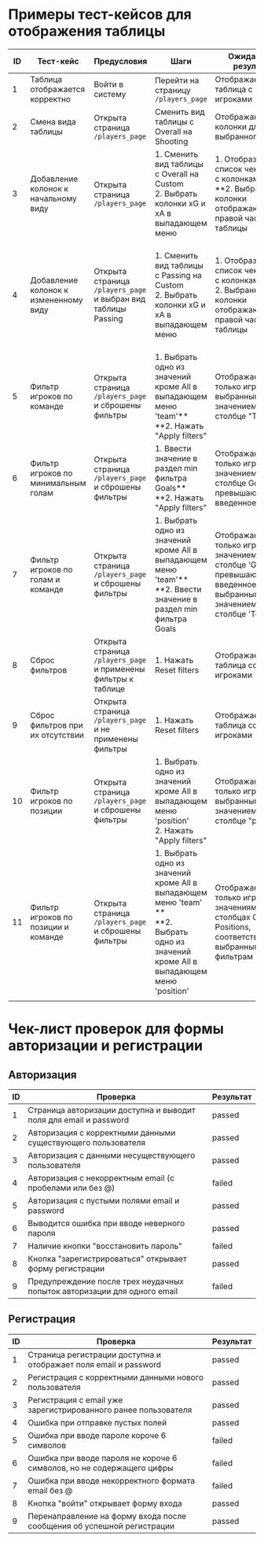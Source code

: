 # Примеры тест-кейсов для отображения таблицы

| ID  | Тест-кейс                             | Предусловия                                                    | Шаги                                                                                                                                        | Ожидаемый результат                                                                                                        | Фактический результат                                                                                                      | Статус  |
| --- | ------------------------------------- | -------------------------------------------------------------- | ------------------------------------------------------------------------------------------------------------------------------------------- | -------------------------------------------------------------------------------------------------------------------------- | -------------------------------------------------------------------------------------------------------------------------- | ------- |
| 1   | Таблица отображается корректно        | Войти в систему                                                | Перейти на страницу `/players_page`                                                                                                         | Отображается таблица с игроками                                                                                            | Отображается таблица с игроками                                                                                            | Passed  |
| 2   | Смена вида таблицы                    | Открыта страница `/players_page`                               | Сменить вид таблицы с Overall на Shooting                                                                                                   | Отображаются колонки для выбранного вида                                                                                   | Отображаются колонки для выбранного вида                                                                                   | Passed  |
| 3   | Добавление колонок к начальному виду  | Открыта страница `/players_page`                               | 1. Сменить вид таблицы с Overall на Custom <br>2. Выбрать колонки xG и xA в выпадающем меню                                                 | 1. Отобразится список чек-боксов с колонками**<br>**2. Выбранные колонки отображаются в правой части таблицы               | 1. Отобразился список чек-боксов с колонками2. Новые колонки не отображаются                                               | Failed  |
| 4   | Добавление колонок к измененному виду | Открыта страница `/players_page` и выбран вид таблицы Passing  | 1. Сменить вид таблицы с Passing на Custom<br>2. Выбрать колонки xG и xA в выпадающем меню                                                  | 1. Отобразится список чек-боксов с колонками  <br>2. Выбранные колонки отображаются в правой части таблицы                 | 1. Отобразился список чек-боксов с колонками**<br>**2. Выбранные колонки отображаются в правой части таблицы               | Passed  |
| 5   | Фильтр игроков по команде             | Открыта страница `/players_page` и сброшены фильтры            | 1. Выбрать одно из значений кроме All в выпадающем меню 'team'**<br>**2. Нажать "Apply filters"                                             | Отображаются только игроки с выбранным значением в столбце "Team"                                                          | Отображаются игроки с выбранным значением в столбце "Team"                                                                 | Passed  |
| 6   | Фильтр игроков по минимальным голам   | Открыта страница `/players_page` и сброшены фильтры            | 1. Ввести значение в раздел min фильтра Goals**<br>**2. Нажать "Apply filters"                                                              | Отображаются только игроки со значением в столбце Goal, превышающим введенное                                              | Отображаются только игроки со значением в столбце Goal, превышающим введенное                                              | Passed  |
| 7   | Фильтр игроков по голам и команде     | Открыта страница `/players_page` и сброшены фильтры            | 1. Выбрать одно из значений кроме All в выпадающем меню 'team'**<br>**2. Ввести значение в раздел min фильтра Goals                         | Отображаются только игроки со значением в столбце 'Goals', превышающим введенное, и с выбранным значением в столбце 'Team' | Отображаются только игроки со значением в столбце 'Goals', превышающим введенное, и с выбранным значением в столбце 'Team' | Passed  |
| 8   | Сброс фильтров                        | Открыта страница `/players_page` и применены фильтры к таблице | 1. Нажать Reset filters                                                                                                                     | Отображается таблица со всеми игроками                                                                                     | Отображается таблица со всеми игроками                                                                                     | Passed  |
| 9   | Сброс фильтров при их отсутствии      | Открыта страница `/players_page` и не применены фильтры        | 1. Нажать Reset filters                                                                                                                     | Отображается таблица со всеми игроками                                                                                     | Отображается таблица со всеми игроками                                                                                     | Passed  |
| 10  | Фильтр игроков по позиции             | Открыта страница `/players_page` и сброшены фильтры            | 1. Выбрать одно из значений кроме All в выпадающем меню 'position'  <br>2. Нажать "Apply filters"                                           | Отображаются только игроки с выбранным значением в столбце "position"                                                      | Отображаются все игроки                                                                                                    | Failed  |
| 11  | Фильтр игроков по позиции и команде   | Открыта страница `/players_page` и сброшены фильтры            | 1. Выбрать одно из значений кроме All в выпадающем меню 'team'   **<br>**2. Выбрать одно из значений кроме All в выпадающем меню 'position' | Отображаются только игроки со значениями в столбцах Goals и Positions, соответствующими выбранным фильтрам                 |                                                                                                                            | Blocked |
|     |                                       |                                                                |                                                                                                                                             |                                                                                                                            |                                                                                                                            |         |

# Чек-лист проверок для формы авторизации и регистрации

## Авторизация

| ID  | Проверка                                                                 | Результат |
| --- | ------------------------------------------------------------------------ | --------- |
| 1   | Страница авторизации доступна и выводит поля для email и password        | passed    |
| 2   | Авторизация с корректными данными существующего пользователя             | passed    |
| 3   | Авторизация с данными несуществующего пользователя                       | passed    |
| 4   | Авторизация с некорректным email (с пробелами или без @)                 | failed    |
| 5   | Авторизация с пустыми полями email и password                            | passed    |
| 6   | Выводится ошибка при вводе неверного пароля                              | passed    |
| 7   | Наличие кнопки "восстановить пароль"                                     | failed    |
| 8   | Кнопка "зарегистрироваться" открывает форму регистрации                  | passed    |
| 9   | Предупреждение после трех неудачных попыток авторизации для одного email | failed    |

## Регистрация

| ID  | Проверка                                                               | Результат |
| --- | ---------------------------------------------------------------------- | --------- |
| 1   | Страница регистрации доступна и отображает поля email и password       | passed    |
| 2   | Регистрация с корректными данными нового пользователя                  | passed    |
| 3   | Регистрация с email уже зарегистрированного ранее пользователя         | passed    |
| 4   | Ошибка при отправке пустых полей                                       | passed    |
| 5   | Ошибка при вводе пароле короче 6 символов                              | failed    |
| 6   | Ошибка при вводе пароля не короче 6 символов, но не содержащего цифры  | failed    |
| 7   | Ошибка при вводе некорректного формата email без @                     | failed    |
| 8   | Кнопка "войти" открывает форму входа                                   | passed    |
| 9   | Перенаправление на форму входа после сообщения об успешной регистрации | passed    |
